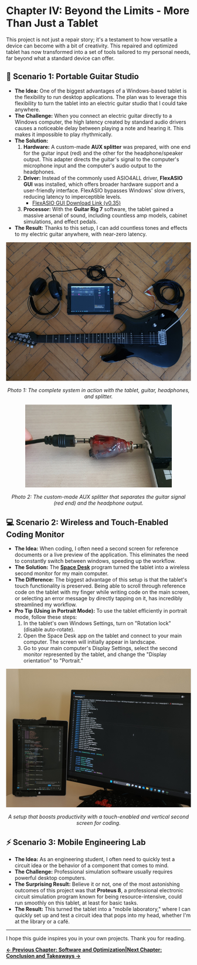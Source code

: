 # Chapter IV: Beyond the Limits - More Than Just a Tablet


This project is not just a repair story; it's a testament to how versatile a device can become with a bit of creativity. This repaired and optimized tablet has now transformed into a set of tools tailored to my personal needs, far beyond what a standard device can offer.

## 🎸 Scenario 1: Portable Guitar Studio

*   **The Idea:** One of the biggest advantages of a Windows-based tablet is the flexibility to run desktop applications. The plan was to leverage this flexibility to turn the tablet into an electric guitar studio that I could take anywhere.
*   **The Challenge:** When you connect an electric guitar directly to a Windows computer, the high latency created by standard audio drivers causes a noticeable delay between playing a note and hearing it. This makes it impossible to play rhythmically.
*   **The Solution:**
    1.  **Hardware:** A custom-made **AUX splitter** was prepared, with one end for the guitar input (red) and the other for the headphone/speaker output. This adapter directs the guitar's signal to the computer's microphone input and the computer's audio output to the headphones.
    2.  **Driver:** Instead of the commonly used ASIO4ALL driver, **FlexASIO GUI** was installed, which offers broader hardware support and a user-friendly interface. FlexASIO bypasses Windows' slow drivers, reducing latency to imperceptible levels.
        *   [FlexASIO GUI Download Link (v0.35)](https://github.com/flipswitchingmonkey/FlexASIO_GUI/releases/download/v0.35/FlexASIO.GUIInstaller_0.35.exe)
    3.  **Processor:** With the **Guitar Rig 7** software, the tablet gained a massive arsenal of sound, including countless amp models, cabinet simulations, and effect pedals.
*   **The Result:** Thanks to this setup, I can add countless tones and effects to my electric guitar anywhere, with near-zero latency.

<p align="center">
  <img src="../../assets/images/guitar_and_tablet_setup_birdview_photo.jpg" width="750">
</p>
<p align="center">
  <i>Photo 1: The complete system in action with the tablet, guitar, headphones, and splitter.</i>
</p>

<p align="center">
  <img src="../../assets/images/aux_splitter_gitar_and_speaker.jpg" width="400">
</p>
<p align="center">
  <i>Photo 2: The custom-made AUX splitter that separates the guitar signal (red end) and the headphone output.</i>
</p>


## 💻 Scenario 2: Wireless and Touch-Enabled Coding Monitor

*   **The Idea:** When coding, I often need a second screen for reference documents or a live preview of the application. This eliminates the need to constantly switch between windows, speeding up the workflow.
*   **The Solution:** The **[Space Desk](https://www.spacedesk.net/)** program turned the tablet into a wireless second monitor for my main computer.
*   **The Difference:** The biggest advantage of this setup is that the tablet's touch functionality is preserved. Being able to scroll through reference code on the tablet with my finger while writing code on the main screen, or selecting an error message by directly tapping on it, has incredibly streamlined my workflow.
*   **Pro Tip (Using in Portrait Mode):** To use the tablet efficiently in portrait mode, follow these steps:
    1.  In the tablet's own Windows Settings, turn on "Rotation lock" (disable auto-rotate).
    2.  Open the Space Desk app on the tablet and connect to your main computer. The screen will initially appear in landscape.
    3.  Go to your main computer's Display Settings, select the second monitor represented by the tablet, and change the "Display orientation" to "Portrait."

<p align="center">
  <img src="../../assets/images/tablet_as_a_second_monitor.jpg" width="700">
</p>
<p align="center">
  <i>A setup that boosts productivity with a touch-enabled and vertical second screen for coding.</i>
</p>

## ⚡ Scenario 3: Mobile Engineering Lab

*   **The Idea:** As an engineering student, I often need to quickly test a circuit idea or the behavior of a component that comes to mind.
*   **The Challenge:** Professional simulation software usually requires powerful desktop computers.
*   **The Surprising Result:** Believe it or not, one of the most astonishing outcomes of this project was that **Proteus 8**, a professional electronic circuit simulation program known for being resource-intensive, could run smoothly on this tablet, at least for basic tasks.
*   **The Result:** This turned the tablet into a "mobile laboratory," where I can quickly set up and test a circuit idea that pops into my head, whether I'm at the library or a café.

---
I hope this guide inspires you in your own projects. Thank you for reading.

 **[← Previous Chapter: Software and Optimization](./3_Software_and_Optimization.md)|[Next Chapter: Conclusion and Takeaways →](./5_Conclusion_and_Takeaways.md)**
